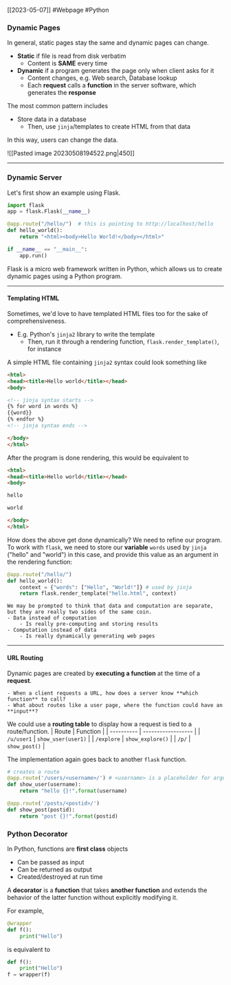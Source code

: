 [[2023-05-07]] #Webpage #Python 

### Dynamic Pages
In general, static pages stay the same and dynamic pages can change.
- **Static** if file is read from disk verbatim
	- Content is **SAME** every time
- **Dynamic** if a program generates the page only when client asks for it
	- Content changes, e.g. Web search, Database lookup
	- Each **request** calls a **function** in the server software, which generates the **response**

The most common pattern includes
- Store data in a database
	- Then, use `jinja`/templates to create HTML from that data

In this way, users can change the data.

![[Pasted image 20230508194522.png|450]]

---

### Dynamic Server
Let's first show an example using Flask.

```python
import flask
app = flask.Flask(__name__)

@app.route("/hello/")  # this is pointing to http://localhost/hello
def hello_world():
	return "<html><body>Hello World!</body></html>"

if __name__ == "__main__":
	app.run()
```

Flask is a micro web framework written in Python, which allows us to create dynamic pages using a Python program.

---

#### Templating HTML
Sometimes, we'd love to have templated HTML files too for the sake of comprehensiveness.
- E.g. Python's `jinja2` library to write the template
	- Then, run it through a rendering function, `flask.render_template()`, for instance

A simple HTML file containing `jinja2` syntax could look something like
```html
<html>
<head><title>Hello world</title></head>
<body>

<!-- jinja syntax starts -->
{% for word in words %}
{{word}}
{% endfor %}
<!-- jinja syntax ends -->

</body>
</html>
```

After the program is done rendering, this would be equivalent to
```html
<html>
<head><title>Hello world</title></head>
<body>

hello

world

</body>
</html>
```

How does the above get done dynamically? We need to refine our program. To work with `flask`, we need to store our **variable** `words` used by `jinja` ("hello" and "world") in this case, and provide this value as an argument in the rendering function:

```python
@app.route("/hello/")
def hello_world():
	context = {"words": ["Hello", "World!"]} # used by jinja
	return flask.render_template("hello.html", context)
```

```ad-important
We may be prompted to think that data and computation are separate, but they are really two sides of the same coin.
- Data instead of computation
	- Is really pre-computing and storing results
- Computation instead of data
	- Is really dynamically generating web pages
```

---

#### URL Routing
Dynamic pages are created by **executing a function** at the time of a **request**. 

```ad-question
- When a client requests a URL, how does a server know **which function** to call?
- What about routes like a user page, where the function could have an **input**?
```

We could use a **routing table** to display how a request is tied to a route/function.
| Route      | Function           |
| ---------- | ------------------ |
| `/u/user1` | `show_user(user1)` |
| `/explore` | `show_explore()`   |
| `/p/`      | `show_post()`                   |

The implementation again goes back to another `flask` function. 

```python
# creates a route
@app.route('/users/<username>/') # <username> is a placeholder for argument
def show_user(username):
    return "hello {}!".format(username)

@app.route('/posts/<postid>/')
def show_post(postid):
    return "post {}!".format(postid)
```

### Python Decorator
In Python, functions are **first class** objects
- Can be passed as input
- Can be returned as output
- Created/destroyed at run time

A **decorator** is a **function** that takes **another function** and extends the behavior of the latter function without explicitly modifying it.

For example,

```python
@wrapper
def f():
	print("Hello")
```

is equivalent to

```python
def f():
	print("Hello")
f = wrapper(f)
```
